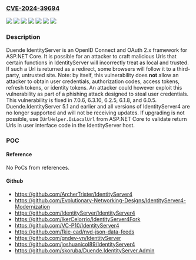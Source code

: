 ### [CVE-2024-39694](https://cve.mitre.org/cgi-bin/cvename.cgi?name=CVE-2024-39694)
![](https://img.shields.io/static/v1?label=Product&message=IdentityServer&color=blue)
![](https://img.shields.io/static/v1?label=Version&message=%3C%206.0.5%20&color=brightgreen)
![](https://img.shields.io/static/v1?label=Version&message=%3E%3D%206.1.0-preview.1%2C%20%3C%3D%206.1.7%20&color=brightgreen)
![](https://img.shields.io/static/v1?label=Version&message=%3E%3D%206.2.0-preview.1%2C%20%3C%3D%206.2.4%20&color=brightgreen)
![](https://img.shields.io/static/v1?label=Version&message=%3E%3D%206.3.0-preview.1%2C%20%3C%3D%206.3.9%20&color=brightgreen)
![](https://img.shields.io/static/v1?label=Version&message=%3E%3D%207.0.0-preview.1%2C%20%3C%3D%207.0.5%20&color=brightgreen)
![](https://img.shields.io/static/v1?label=Vulnerability&message=CWE-601%3A%20URL%20Redirection%20to%20Untrusted%20Site%20('Open%20Redirect')&color=brightgreen)

### Description

Duende IdentityServer is an OpenID Connect and OAuth 2.x framework for ASP.NET Core. It is possible for an attacker to craft malicious Urls that certain functions in IdentityServer will incorrectly treat as local and trusted. If such a Url is returned as a redirect, some browsers will follow it to a third-party, untrusted site. Note: by itself, this vulnerability does **not** allow an attacker to obtain user credentials, authorization codes, access tokens, refresh tokens, or identity tokens. An attacker could however exploit this vulnerability as part of a phishing attack designed to steal user credentials. This vulnerability is fixed in 7.0.6, 6.3.10, 6.2.5, 6.1.8, and 6.0.5. Duende.IdentityServer 5.1 and earlier and all versions of IdentityServer4 are no longer supported and will not be receiving updates. If upgrading is not possible, use `IUrlHelper.IsLocalUrl` from ASP.NET Core to validate return Urls in user interface code in the IdentityServer host.

### POC

#### Reference
No PoCs from references.

#### Github
- https://github.com/ArcherTrister/IdentityServer4
- https://github.com/Evolutionary-Networking-Designs/IdentityServer4-Modernization
- https://github.com/IdentityServer/IdentityServer4
- https://github.com/IkerCelorrio/IdentityServer4Fork
- https://github.com/VC-P10/IdentityServer4
- https://github.com/fkie-cad/nvd-json-data-feeds
- https://github.com/gndev-vn/IdentityServer
- https://github.com/joshuanicol89/IdentityServer4
- https://github.com/skoruba/Duende.IdentityServer.Admin

